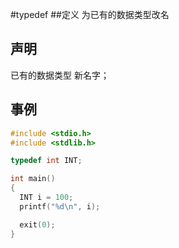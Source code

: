 #typedef
##定义
为已有的数据类型改名
## 声明
已有的数据类型  新名字；
## 事例
```c
#include <stdio.h>
#include <stdlib.h>

typedef int INT;

int main()
{
  INT i = 100;
  printf("%d\n", i);

  exit(0);
}
```


